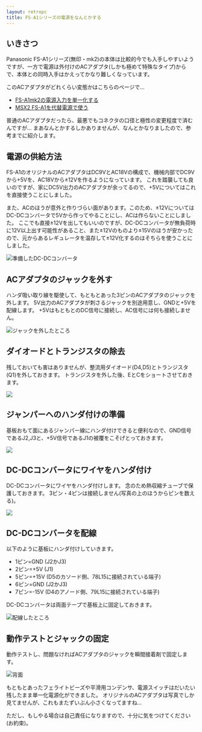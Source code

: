 ```yaml
---
layout: retropc
title: FS-A1シリーズの電源をなんとかする
---
```


## いきさつ

Panasonic FS-A1シリーズ(無印・mk2)の本体は比較的今でも入手しやすいようですが、一方で電源は外付けのACアダプタ(しかも極めて特殊なタイプ)からで、本体との同時入手はかえってかなり難しくなっています。

このACアダプタがどれくらい変態かはこちらのページで…

- [FS-A1mk2の電源入力を単一化する](http://niga2.sytes.net/msx/mk2pw.html)
- [MSX2 FS-A1を代替電源で使う](http://ameblo.jp/hassaku/entry-11567951860.html)

普通のACアダプタだったら、最悪でもコネクタの口径と極性の変更程度で済むんですが…
まあなんとかするしかありませんが、なんとかなりましたので、参考までに紹介します。

## 電源の供給方法

FS-A1のオリジナルのACアダプタはDC9VとAC18Vの構成で、機械内部でDC9Vから+5Vを、AC18Vから±12Vを作るようになっています。
これを踏襲しても良いのですが、家にDC5V出力のACアダプタが余ってるので、+5Vについてはこれを直接使うことにしました。

また、ACのほうが意外と作りづらい面があります。このため、±12VについてはDC-DCコンバータで5Vから作ってやることにし、ACは作らないことにしました。
ここでも直接±12Vを出してもいいのですが、DC-DCコンバータが無負荷時に12V以上出す可能性があること、また±12Vのものより±15Vのほうが安かったので、元からあるレギュレータを温存して±12V化するのはそちらを使うことにしました。

![準備したDC-DCコンバータ](1p_dcdc_part.jpg)

## ACアダプタのジャックを外す

ハンダ吸い取り線を駆使して、もともとあった3ピンのACアダプタのジャックを外します。
5V出力のACアダプタが刺さるジャックを別途用意し、GNDと+5Vを配線します。
+5VはもともとのDC信号に接続し、AC信号には何も接続しません。

![ジャックを外したところ](1p_pwr_jack.jpg)

## ダイオードとトランジスタの除去

残しておいても害はありませんが、整流用ダイオード(D4,D5)とトランジスタ(Q1)を外しておきます。
トランジスタを外した後、EとCをショートさせておきます。

![](1p_pcb_removal.jpg)

## ジャンパーへのハンダ付けの準備

基板おもて面にあるジャンパー線にハンダ付けできると便利なので、GND信号であるJ2,J3と、+5V信号であるJ1の被覆をこそげとっておきます。

![](1p_pcb_jumper.jpg)

## DC-DCコンバータにワイヤをハンダ付け

DC-DCコンバータにワイヤをハンダ付けします。
念のため熱収縮チューブで保護しておきます。
3ピン・4ピンは接続しません(写真の上のほうからピンを数える)。

![](1p_dcdc_wired.jpg)

## DC-DCコンバータを配線

以下のように基板にハンダ付けしていきます。

- 1ピン=GND (J2かJ3)
- 2ピン=+5V (J1)
- 5ピン=+15V (D5のカソード側、78L15に接続されている端子)
- 6ピン=GND (J2かJ3)
- 7ピン=-15V (D4のアノード側、79L15に接続されている端子)

DC-DCコンバータは両面テープで基板上に固定しておきます。

![配線したところ](1p_assembly.jpg)

## 動作テストとジャックの固定

動作テストし、問題なければACアダプタのジャックを瞬間接着剤で固定します。

![背面](1p_back.jpg)

もともとあったフェライトビーズや平滑用コンデンサ、電源スイッチはだいたい残したまま単一化電源化ができました。
オリジナルのACアダプタは写真でしか見てませんが、これもまたずいぶん小さくなってますね…

ただし、もしやる場合は自己責任になりますので、十分に気をつけてください(お約束)。
